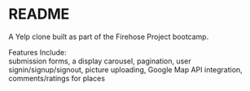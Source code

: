 # README

A Yelp clone built as part of the Firehose Project bootcamp.


Features Include:                                                                     
    submission forms, 
    a display carousel, 
    pagination, 
    user signin/signup/signout, 
    picture uploading, 
    Google Map API integration, 
    comments/ratings for places
    
